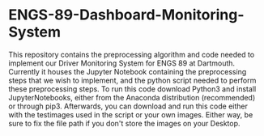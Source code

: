 # ENGS-89-Dashboard-Monitoring-System
This repository contains the preprocessing algorithm and code needed to implement our Driver Monitoring System for ENGS 89 at Dartmouth.
Currently it houses the Jupyter Notebook containing the preprocessing steps that we wish to implement, and the python script needed to perform these preprocessing steps.
To run this code download Python3 and install JupyterNotebooks, either from the Anaconda distribution (recommended) or through pip3. Afterwards, you can download and run this code either with the testimages used in the script or your own images. Either way, be sure to fix the file path if you don't store the images on your Desktop.
